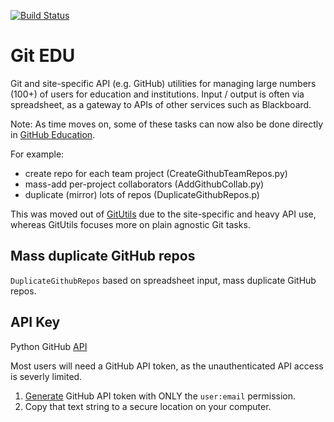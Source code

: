 [![Build Status](https://travis-ci.com/scivision/gitedu.svg?branch=master)](https://travis-ci.org/scivision/gitedu)

# Git EDU

Git and site-specific API (e.g. GitHub) utilities for managing large numbers (100+) of users for education and institutions.
Input / output is often via spreadsheet, as a gateway to APIs of other services such as Blackboard.

Note: As time moves on, some of these tasks can now also be done directly in [GitHub Education](https://education.github.com/).

For example:

* create repo for each team project (CreateGithubTeamRepos.py)
* mass-add per-project collaborators (AddGithubCollab.py)
* duplicate (mirror) lots of repos (DuplicateGithubRepos.p)

This was moved out of
[GitUtils](https://github.com/scivision/gitutils)
due to the site-specific and heavy API use, whereas GitUtils focuses more on plain agnostic Git tasks.


## Mass duplicate GitHub repos

`DuplicateGithubRepos`
based on spreadsheet input, mass duplicate GitHub repos.

## API Key

Python GitHub [API](https://pypi.org/project/PyGithub/)

Most users will need a GitHub API token, as the unauthenticated API access is severly limited.

1. [Generate](https://github.com/settings/tokens) GitHub API token with ONLY the `user:email` permission.
2. Copy that text string to a secure location on your computer.


